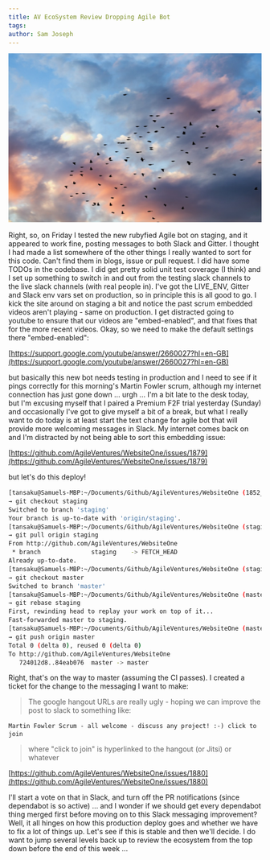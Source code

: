 ```yaml
---
title: AV EcoSystem Review Dropping Agile Bot
tags: 
author: Sam Joseph
---
```


![Clouds](../images/clouds.jpg)

Right, so, on Friday I tested the new rubyfied Agile bot on staging, and it appeared to work fine, posting messages to both Slack and Gitter.  I thought I had made a list somewhere of the other things I really wanted to sort for this code.  Can't find them in blogs, issue or pull request.  I did have some TODOs in the codebase.  I did get pretty solid unit test coverage (I think) and I set up something to switch in and out from the testing slack channels to the live slack channels (with real people in).  I've got the LIVE_ENV, Gitter and Slack env vars set on production, so in principle this is all good to go.  I kick the site around on staging a bit and notice the past scrum embedded videos aren't playing - same on production.  I get distracted going to youtube to ensure that our videos are "embed-enabled", and that fixes that for the more recent videos.  Okay, so we need to make the default settings there "embed-enabled":

[https://support.google.com/youtube/answer/2660027?hl=en-GB](https://support.google.com/youtube/answer/2660027?hl=en-GB)

but basically this new bot needs testing in production and I need to see if it pings correctly for this morning's Martin Fowler scrum, although my internet connection has just gone down ... urgh ... I'm a bit late to the desk today, but I'm excusing myself that I paired a Premium F2F trial yesterday (Sunday) and occasionally I've got to give myself a bit of a break, but what I really want to do today is at least start the text change for agile bot that will provide more welcoming messages in Slack.  My internet comes back on and I'm distracted by not being able to sort this embedding issue:

[https://github.com/AgileVentures/WebsiteOne/issues/1879](https://github.com/AgileVentures/WebsiteOne/issues/1879)

but let's do this deploy!

```sh
[tansaku@Samuels-MBP:~/Documents/Github/AgileVentures/WebsiteOne (1852_support_sponsored_users_adding_new_card_for_premium)]$ 
→ git checkout staging
Switched to branch 'staging'
Your branch is up-to-date with 'origin/staging'.
[tansaku@Samuels-MBP:~/Documents/Github/AgileVentures/WebsiteOne (staging)]$ 
→ git pull origin staging
From http://github.com/AgileVentures/WebsiteOne
 * branch              staging    -> FETCH_HEAD
Already up-to-date.
[tansaku@Samuels-MBP:~/Documents/Github/AgileVentures/WebsiteOne (staging)]$ 
→ git checkout master
Switched to branch 'master'
[tansaku@Samuels-MBP:~/Documents/Github/AgileVentures/WebsiteOne (master)]$ 
→ git rebase staging
First, rewinding head to replay your work on top of it...
Fast-forwarded master to staging.
[tansaku@Samuels-MBP:~/Documents/Github/AgileVentures/WebsiteOne (master)]$ 
→ git push origin master
Total 0 (delta 0), reused 0 (delta 0)
To http://github.com/AgileVentures/WebsiteOne
   724012d8..84eab076  master -> master
```

Right, that's on the way to master (assuming the CI passes).  I created a ticket for the change to the messaging I want to make:

> The google hangout URLs are really ugly - hoping we can improve the post to slack to something like:

```
Martin Fowler Scrum - all welcome - discuss any project! :-) click to join
```

> where "click to join" is hyperlinked to the hangout (or Jitsi) or whatever

[https://github.com/AgileVentures/WebsiteOne/issues/1880](https://github.com/AgileVentures/WebsiteOne/issues/1880)

I'll start a vote on that in Slack, and turn off the PR notifications (since dependabot is so active) ... and I wonder if we should get every dependabot thing merged first before moving on to this Slack messaging improvement?  Well, it all hinges on how this production deploy goes and whether we have to fix a lot of things up.  Let's see if this is stable and then we'll decide.  I do want to jump several levels back up to review the ecosystem from the top down before the end of this week ...
